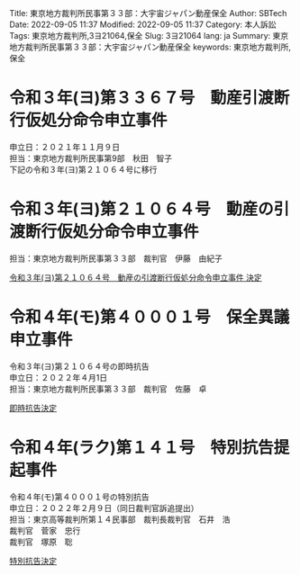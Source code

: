 Title: 東京地方裁判所民事第３３部：大宇宙ジャパン動産保全
Author: SBTech
Date: 2022-09-05 11:37
Modified: 2022-09-05 11:37
Category: 本人訴訟
Tags: 東京地方裁判所,3ヨ21064,保全
Slug: 3ヨ21064
lang: ja
Summary: 東京地方裁判所民事第３３部：大宇宙ジャパン動産保全
keywords: 東京地方裁判所,保全

# 令和３年(ヨ)第３３６７号　動産引渡断行仮処分命令申立事件

申立日：２０２１年１１月９日  
担当：東京地方裁判所民事第9部　秋田　智子  
下記の令和３年(ヨ)第２１０６４号に移行  


# 令和３年(ヨ)第２１０６４号　動産の引渡断行仮処分命令申立事件
   
担当：東京地方裁判所民事第３３部　裁判官　伊藤　由紀子  
  
[令和３年(ヨ)第２１０６４号　動産の引渡断行仮処分命令申立事件 決定]({attach}evidence/202112/20211224-3ヨ21064-動産の引渡断行仮処分命令申立事件の決定（添付：答弁書、答弁書補充）.pdf)    
  
   
# 令和４年(モ)第４０００１号　保全異議申立事件
  
令和３年(ヨ)第２１０６４号の即時抗告  
申立日：２０２２年４月1日  
担当：東京地方裁判所民事第３３部　裁判官　佐藤　卓  
  
[即時抗告決定]({attach}evidence/202202/20220205-「令和４年（モ）第４０００１号保全異議申立事件」の「決定」（添付：即時抗告状）.pdf)    

  
# 令和４年(ラク)第１４１号　特別抗告提起事件
  
令和４年(モ)第４０００１号の特別抗告  
申立日：２０２２年２月９日（同日裁判官訴追提出）  
担当：東京高等裁判所第１４民事部　裁判長裁判官　石井　浩  
                                        裁判官　菅家　忠行    
                                        裁判官　塚原　聡  
  
[特別抗告決定]({attach}evidence/202203/20220325-「令和４年（ラク）第１４１号　特別抗告提起事件」の「決定」.pdf)    
  